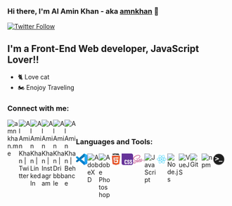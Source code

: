 ### Hi there, I'm Al Amin Khan - aka [amnkhan][website] 👋

[![Twitter Follow](https://img.shields.io/twitter/follow/amnkhan_me?color=1DA1F2&logo=twitter&style=for-the-badge)](https://twitter.com/intent/follow?original_referer=https%3A%2F%2Fgithub.com%2Famnkhan_me&screen_name=amnkhan_me)

## I'm a Front-End Web developer, JavaScript Lover!!

- 🐈 Love cat 
- 🏍️ Enojoy Traveling

<!-- ### Spotify Playing 🎧

[<img src="https://now-playing-codestackr.vercel.app/api/spotify-playing" alt="codeSTACKr Spotify Playing" width="350" />](https://open.spotify.com/user/swyqyimdc12jajde4vpwd2x1b) -->

### Connect with me:

[<img align="left" alt="amnkhan.me" width="26px" src="https://img.icons8.com/fluent/452/internet.png" />][website]
[<img align="left" alt="Al Amin Khan | Twitter" width="26px" src="https://img.icons8.com/color/452/twitter-squared.png" />][twitter]
[<img align="left" alt="Al Amin Khan | LinkedIn" width="26px" src="https://img.icons8.com/color/452/linkedin.png" />][linkedin]
[<img align="left" alt="Al Amin Khan | Instagram" width="26px" src="https://img.icons8.com/fluent/452/instagram-new.png" />][instagram]
[<img align="left" alt="Al Amin Khan | Dribbble" width="26px" src="https://img.icons8.com/color/452/dribbble.png" />][dribbble]
[<img align="left" alt="Al Amin Khan | Behance" width="26px" src="https://img.icons8.com/color/452/behance.png" />][behance]

<br />

### Languages and Tools:

[<img align="left" alt="Visual Studio Code" width="26px" src="https://raw.githubusercontent.com/github/explore/80688e429a7d4ef2fca1e82350fe8e3517d3494d/topics/visual-studio-code/visual-studio-code.png" />][twitter]
[<img align="left" alt="AdobeXD" width="26px" src="https://img.icons8.com/color/452/adobe-xd.png" />][twitter]
[<img align="left" alt="Adobe Photoshop" width="26px" src="https://img.icons8.com/fluent/452/adobe-photoshop.png" />][twitter]
[<img align="left" alt="HTML5" width="26px" src="https://raw.githubusercontent.com/github/explore/80688e429a7d4ef2fca1e82350fe8e3517d3494d/topics/html/html.png" />][twitter]
[<img align="left" alt="CSS3" width="26px" src="https://raw.githubusercontent.com/github/explore/80688e429a7d4ef2fca1e82350fe8e3517d3494d/topics/css/css.png" />][twitter]
[<img align="left" alt="Sass" width="26px" src="https://raw.githubusercontent.com/github/explore/80688e429a7d4ef2fca1e82350fe8e3517d3494d/topics/sass/sass.png" />][twitter]
[<img align="left" alt="JavaScript" width="26px" src="https://img.icons8.com/color/452/javascript.png" />][twitter]
[<img align="left" alt="React" width="26px" src="https://raw.githubusercontent.com/github/explore/80688e429a7d4ef2fca1e82350fe8e3517d3494d/topics/react/react.png" />][twitter]
[<img align="left" alt="Node.js" width="26px" src="https://img.icons8.com/color/452/nodejs.png" />][twitter]
[<img align="left" alt="VueJS" width="26px" src="https://img.icons8.com/color/452/vue-js.png" />][twitter]
[<img align="left" alt="Git" width="26px" src="https://img.icons8.com/color/452/git.png" />][twitter]
[<img align="left" alt="npm" width="26px" src="https://img.icons8.com/color/452/npm.png" />][twitter]
[<img align="left" alt="Terminal" width="26px" src="https://raw.githubusercontent.com/github/explore/80688e429a7d4ef2fca1e82350fe8e3517d3494d/topics/terminal/terminal.png" />][twitter]

[website]: https://amnkhan.me
[twitter]: https://twitter.com/amnkhan_me
[instagram]: https://www.instagram.com/amnkhan.me/
[linkedin]: https://www.linkedin.com/in/amnkhan/
[dribbble]: https://dribbble.com/amnkhan
[behance]: https://www.behance.net/amnkhan
